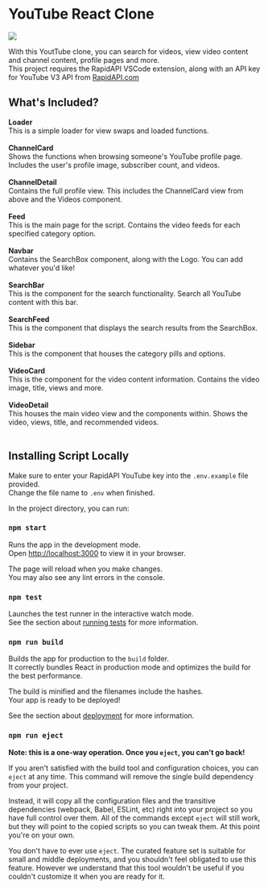 # YouTube React Clone

<img src="https://i.ibb.co/qCh7nvF/youtube-clone.png">

With this YoutTube clone, you can search for videos, view video content and channel content, profile pages and more.<br>
This project requires the RapidAPI VSCode extension, along with an API key for YouTube V3 API from <a href="https://RapidAPI.com/">RapidAPI.com</a>

## What's Included?

<b>Loader</b><br>
This is a simple loader for view swaps and loaded functions.<br><br>
<b>ChannelCard</b><br>
Shows the functions when browsing someone's YouTube profile page. Includes the user's profile image, subscriber count, and videos.<br><br>
<b>ChannelDetail</b><br>
Contains the full profile view. This includes the ChannelCard view from above and the Videos component.<br><br>
<b>Feed</b><br>
This is the main page for the script. Contains the video feeds for each specified category option.<br><br>
<b>Navbar</b><br>
Contains the SearchBox component, along with the Logo. You can add whatever you'd like!<br><br>
<b>SearchBar</b><br>
This is the component for the search functionality. Search all YouTube content with this bar.<br><br>
<b>SearchFeed</b><br>
This is the component that displays the search results from the SearchBox.<br><br>
<b>Sidebar</b><br>
This is the component that houses the category pills and options.<br><br>
<b>VideoCard</b><br>
This is the component for the video content information. Contains the video image, title, views and more.<br><br>
<b>VideoDetail</b><br>
This houses the main video view and the components within. Shows the video, views, title, and recommended videos.<br><br>

## Installing Script Locally

Make sure to enter your RapidAPI YouTube key into the `.env.example` file provided.<br>
Change the file name to `.env` when finished.

In the project directory, you can run:

### `npm start`

Runs the app in the development mode.\
Open [http://localhost:3000](http://localhost:3000) to view it in your browser.

The page will reload when you make changes.\
You may also see any lint errors in the console.

### `npm test`

Launches the test runner in the interactive watch mode.\
See the section about [running tests](https://facebook.github.io/create-react-app/docs/running-tests) for more information.

### `npm run build`

Builds the app for production to the `build` folder.\
It correctly bundles React in production mode and optimizes the build for the best performance.

The build is minified and the filenames include the hashes.\
Your app is ready to be deployed!

See the section about [deployment](https://facebook.github.io/create-react-app/docs/deployment) for more information.

### `npm run eject`

**Note: this is a one-way operation. Once you `eject`, you can't go back!**

If you aren't satisfied with the build tool and configuration choices, you can `eject` at any time. This command will remove the single build dependency from your project.

Instead, it will copy all the configuration files and the transitive dependencies (webpack, Babel, ESLint, etc) right into your project so you have full control over them. All of the commands except `eject` will still work, but they will point to the copied scripts so you can tweak them. At this point you're on your own.

You don't have to ever use `eject`. The curated feature set is suitable for small and middle deployments, and you shouldn't feel obligated to use this feature. However we understand that this tool wouldn't be useful if you couldn't customize it when you are ready for it.
